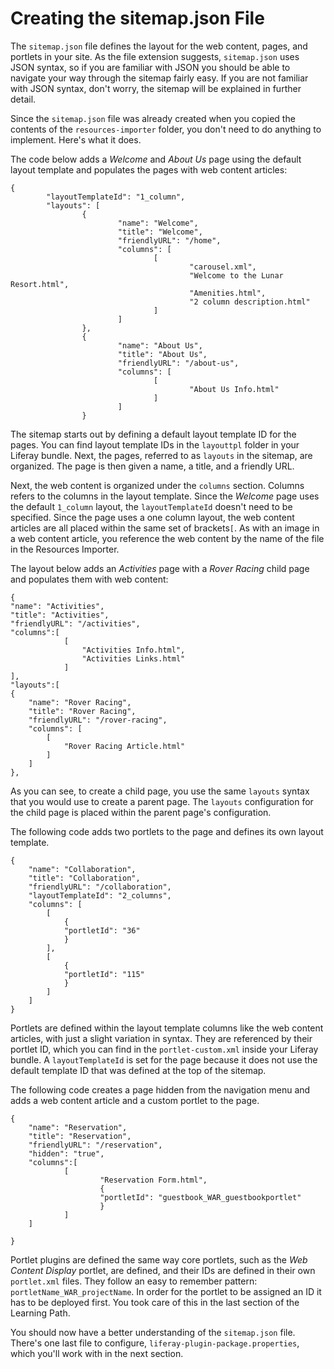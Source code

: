 # Creating the sitemap.json File

The `sitemap.json` file defines the layout for the web content, pages, and
portlets in your site. As the file extension suggests, `sitemap.json` uses JSON
syntax, so if you are familiar with JSON you should be able to navigate your way
through the sitemap fairly easy. If you are not familiar with JSON syntax, don't
worry, the sitemap will be explained in further detail.

Since the `sitemap.json` file was already created when you copied the contents
of the `resources-importer` folder, you don't need to do anything to implement.
Here's what it does. 

The code below adds a *Welcome* and *About Us* page using the default layout 
template and populates the pages with web content articles:


    {
            "layoutTemplateId": "1_column",
            "layouts": [
                    {
                            "name": "Welcome",
                            "title": "Welcome",
                            "friendlyURL": "/home",
                            "columns": [
                                    [
                                            "carousel.xml",
                                            "Welcome to the Lunar Resort.html",
                                            "Amenities.html",
                                            "2 column description.html"
                                    ]
                            ]
                    },
                    {
                            "name": "About Us",
                            "title": "About Us",
                            "friendlyURL": "/about-us",
                            "columns": [
                                    [
                                            "About Us Info.html"
                                    ]
                            ]
                    }
 
The sitemap starts out by defining a default layout template ID for the pages.
You can find layout template IDs in the `layouttpl` folder in your Liferay 
bundle. Next, the pages, referred to as `layouts` in the sitemap, are organized. 
The page is then given a name, a title, and a friendly URL.

Next, the web content is organized under the `columns` section. Columns refers
to the columns in the layout template. Since the *Welcome* page uses the default
`1_column` layout, the `layoutTemplateId` doesn't need to be specified. Since
the page uses a one column layout, the web content articles are all placed
within the same set of brackets`[`. As with an image in a web content
article, you reference the web content by the name of the file in the Resources
Importer.
 
The layout below adds an *Activities* page with a *Rover Racing* child page and
populates them with web content:

    {
    "name": "Activities",
    "title": "Activities",
    "friendlyURL": "/activities",
    "columns":[
                [
                    "Activities Info.html",
                    "Activities Links.html"
                ]
    ],
    "layouts":[
    {
        "name": "Rover Racing",
        "title": "Rover Racing",
        "friendlyURL": "/rover-racing",
        "columns": [
            [
                "Rover Racing Article.html"
            ]
        ]
    },
 
As you can see, to create a child page, you use the same `layouts` syntax that
you would use to create a parent page. The `layouts` configuration for the child
page is placed within the parent page's configuration. 

The following code adds two portlets to the page and defines its own layout 
template.

    {
        "name": "Collaboration",
        "title": "Collaboration",
        "friendlyURL": "/collaboration",
        "layoutTemplateId": "2_columns",
        "columns": [
            [
                {
                "portletId": "36"
                }
            ],
            [
                {
                "portletId": "115"
                }
            ]
        ]
    }
 
Portlets are defined within the layout template columns like the web content
articles, with just a slight variation in syntax. They are referenced by their 
portlet ID, which you can find in the `portlet-custom.xml` inside your Liferay 
bundle. A `layoutTemplateId` is set for the page because it does not use the 
default template ID that was defined at the top of the sitemap. 

The following code creates a page hidden from the navigation menu and adds a web
content article and a custom portlet to the page.

    {
        "name": "Reservation",
        "title": "Reservation",
        "friendlyURL": "/reservation",
        "hidden": "true",
        "columns":[     
                [
                        "Reservation Form.html",
                        {
                        "portletId": "guestbook_WAR_guestbookportlet"
                        }
                ]
        ]

    }

Portlet plugins are defined the same way core portlets, such as the *Web Content
Display* portlet, are defined, and their IDs are defined in their own
`portlet.xml` files. They follow an easy to remember pattern:
`portletName_WAR_projectName`. In order for the portlet to be assigned an ID it
has to be deployed first. You took care of this in the last section of the
Learning Path.

You should now have a better understanding of the `sitemap.json` file. There's
one last file to configure, `liferay-plugin-package.properties`, which you'll
work with in the next section.
